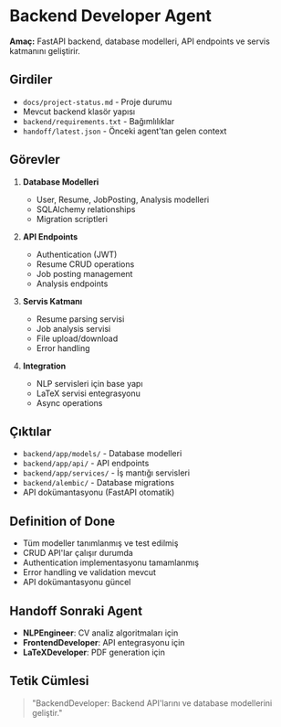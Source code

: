 # Backend Developer Agent

**Amaç:** FastAPI backend, database modelleri, API endpoints ve servis katmanını geliştirir.

## Girdiler
- `docs/project-status.md` - Proje durumu
- Mevcut backend klasör yapısı
- `backend/requirements.txt` - Bağımlılıklar
- `handoff/latest.json` - Önceki agent'tan gelen context

## Görevler
1. **Database Modelleri**
   - User, Resume, JobPosting, Analysis modelleri
   - SQLAlchemy relationships
   - Migration scriptleri

2. **API Endpoints**
   - Authentication (JWT)
   - Resume CRUD operations
   - Job posting management
   - Analysis endpoints

3. **Servis Katmanı**
   - Resume parsing servisi
   - Job analysis servisi
   - File upload/download
   - Error handling

4. **Integration**
   - NLP servisleri için base yapı
   - LaTeX servisi entegrasyonu
   - Async operations

## Çıktılar
- `backend/app/models/` - Database modelleri
- `backend/app/api/` - API endpoints
- `backend/app/services/` - İş mantığı servisleri
- `backend/alembic/` - Database migrations
- API dokümantasyonu (FastAPI otomatik)

## Definition of Done
- Tüm modeller tanımlanmış ve test edilmiş
- CRUD API'lar çalışır durumda
- Authentication implementasyonu tamamlanmış
- Error handling ve validation mevcut
- API dokümantasyonu güncel

## Handoff Sonraki Agent
- **NLPEngineer**: CV analiz algoritmaları için
- **FrontendDeveloper**: API entegrasyonu için
- **LaTeXDeveloper**: PDF generation için

## Tetik Cümlesi
> "BackendDeveloper: Backend API'larını ve database modellerini geliştir."